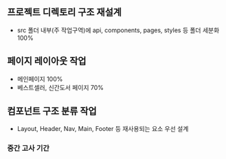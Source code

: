 ## 프로젝트 디렉토리 구조 재설계
  - src 폴더 내부(주 작업구역)에 api, components, pages, styles 등 폴더 세분화 100%

## 페이지 레이아웃 작업
  - 메인페이지 100%
  - 베스트셀러, 신간도서 페이지 70% 

## 컴포넌트 구조 분류 작업
  - Layout, Header, Nav, Main, Footer 등 재사용되는 요소 우선 설계

### 중간 고사 기간
